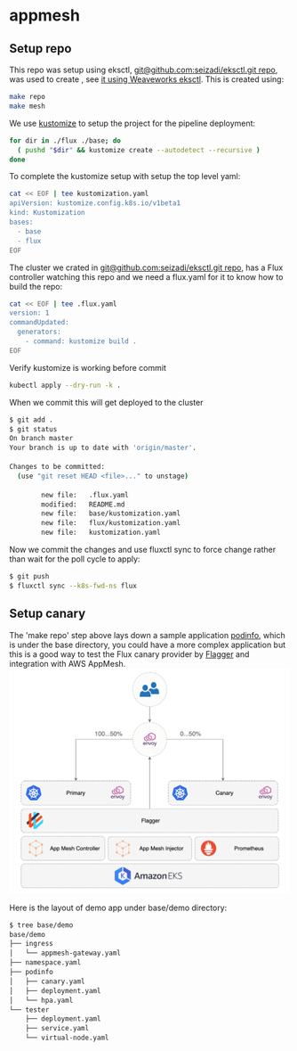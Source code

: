 # appmesh

## Setup repo
This repo was setup using eksctl,
[git@github.com:seizadi/eksctl.git repo](https://github.com/seizadi/eksctl),
was used to create , see
[it using Weaveworks eksctl](https://eks.handson.flagger.dev/profile/#create-a-github-repository).
This is created using:
```bash
make repo
make mesh
```

We use [kustomize](https://github.com/kubernetes-sigs/kustomize) to setup the project for the pipeline
deployment:
```bash
for dir in ./flux ./base; do
  ( pushd "$dir" && kustomize create --autodetect --recursive )
done
```
To complete the kustomize setup with setup the top level yaml:
```bash
cat << EOF | tee kustomization.yaml
apiVersion: kustomize.config.k8s.io/v1beta1
kind: Kustomization
bases:
  - base
  - flux
EOF
```
The cluster we crated in
[git@github.com:seizadi/eksctl.git repo](https://github.com/seizadi/eksctl),
has a Flux controller watching this repo and we need a flux.yaml for it to know how to build
the repo: 
```bash
cat << EOF | tee .flux.yaml
version: 1
commandUpdated:
  generators:
    - command: kustomize build .
EOF
```
Verify kustomize is working before commit
```bash
kubectl apply --dry-run -k .
```
When we commit this will get deployed to the cluster
```bash
$ git add .
$ git status
On branch master
Your branch is up to date with 'origin/master'.

Changes to be committed:
  (use "git reset HEAD <file>..." to unstage)

        new file:   .flux.yaml
        modified:   README.md
        new file:   base/kustomization.yaml
        new file:   flux/kustomization.yaml
        new file:   kustomization.yaml
```
Now we commit the changes and use fluxctl sync to force change
rather than wait for the poll cycle to apply:
```bash
$ git push
$ fluxctl sync --k8s-fwd-ns flux
```

## Setup canary
The 'make repo' step above lays down a sample application
[podinfo](https://github.com/stefanprodan/podinfo), which is under the base
directory, you could have a more complex application but this is a good way to
test the Flux canary provider by 
[Flagger](https://www.weave.works/oss/flagger/)
and integration with AWS AppMesh.
![appmesh](doc/img/eks-appmesh-flagger-stack.png)

Here is the layout of demo app under base/demo
directory:
```bash
$ tree base/demo
base/demo
├── ingress
│   └── appmesh-gateway.yaml
├── namespace.yaml
├── podinfo
│   ├── canary.yaml
│   ├── deployment.yaml
│   └── hpa.yaml
└── tester
    ├── deployment.yaml
    ├── service.yaml
    └── virtual-node.yaml
```
